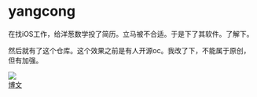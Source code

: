 # yangcong

在找iOS工作，给洋葱数学投了简历。立马被不合适。于是下了其软件。了解下。

然后就有了这个仓库。这个效果之前是有人开源oc。我改了下，不能属于原创，但有加强。

![](http://7o4yzj.com1.z0.glb.clouddn.com/yangcong.gif)    
[博文](http://107.150.96.151/#568e17fde50d14476664401b)
